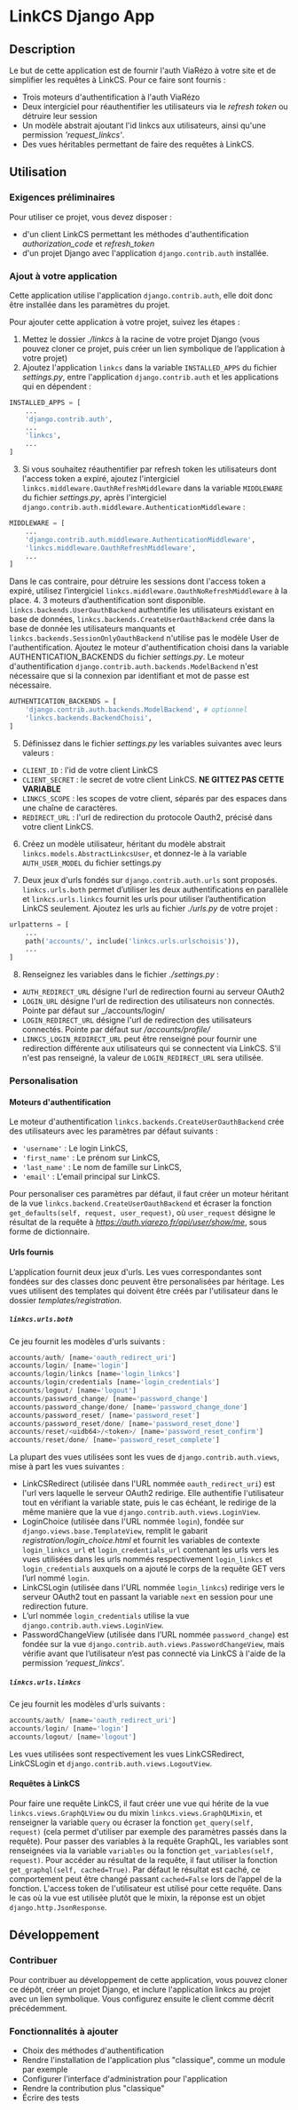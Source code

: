 # LinkCS Django App

## Description

Le but de cette application est de fournir l'auth ViaRézo à votre site et de simplifier les requêtes à LinkCS. Pour ce faire sont fournis :
- Trois moteurs d'authentification à l'auth ViaRézo
- Deux intergiciel pour réauthentifier les utilisateurs via le _refresh token_ ou détruire leur session
- Un modèle abstrait ajoutant l'id linkcs aux utilisateurs, ainsi qu'une permission _'request_linkcs'_.
- Des vues héritables permettant de faire des requêtes à LinkCS.

## Utilisation

### Exigences préliminaires

Pour utiliser ce projet, vous devez disposer :
- d'un client LinkCS permettant les méthodes d'authentification _authorization_code_ et _refresh_token_
- d'un projet Django avec l'application `django.contrib.auth` installée.

### Ajout à votre application

Cette application utilise l'application `django.contrib.auth`, elle doit donc être installée dans les paramètres du projet.

Pour ajouter cette application à votre projet, suivez les étapes :
1. Mettez le dossier _./linkcs_ à la racine de votre projet Django (vous pouvez cloner ce projet, puis créer un lien symbolique de l’application à votre projet)
2. Ajoutez l'application `linkcs` dans la variable `INSTALLED_APPS` du fichier _settings.py_, entre l'application `django.contrib.auth` et les applications qui en dépendent :
```python
INSTALLED_APPS = [
    ...
    'django.contrib.auth',
    ...
    'linkcs',
    ...
]
```
3. Si vous souhaitez réauthentifier par refresh token les utilisateurs dont l'access token a expiré, ajoutez l'intergiciel `linkcs.middleware.OauthRefreshMiddleware` dans la variable `MIDDLEWARE` du fichier _settings.py_, après l'intergiciel `django.contrib.auth.middleware.AuthenticationMiddleware` :
```python
MIDDLEWARE = [
    ...
    'django.contrib.auth.middleware.AuthenticationMiddleware',
    'linkcs.middleware.OauthRefreshMiddleware',
    ...
]
```
Dans le cas contraire, pour détruire les sessions dont l'access token a expiré, utilisez l’intergiciel `linkcs.middleware.OauthNoRefreshMiddleware` à la place.
4. 3 moteurs d’authentification sont disponible. `linkcs.backends.UserOauthBackend` authentifie les utilisateurs existant en base de données, `linkcs.backends.CreateUserOauthBackend` crée dans la base de donnée les utilisateurs manquants et `linkcs.backends.SessionOnlyOauthBackend` n'utilise pas le modèle User de l'authentification. Ajoutez le moteur d'authentification choisi dans la variable AUTHENTICATION_BACKENDS du fichier _settings.py_. Le moteur d'authentification `django.contrib.auth.backends.ModelBackend` n'est nécessaire que si la connexion par identifiant et mot de passe est nécessaire.
```python
AUTHENTICATION_BACKENDS = [
    'django.contrib.auth.backends.ModelBackend', # optionnel
    'linkcs.backends.BackendChoisi',
]
```

5. Définissez dans le fichier _settings.py_ les variables suivantes avec leurs valeurs :
- `CLIENT_ID` : l'id de votre client LinkCS
- `CLIENT_SECRET` : le secret de votre client LinkCS. **NE GITTEZ PAS CETTE VARIABLE**
- `LINKCS_SCOPE` : les scopes de votre client, séparés par des espaces dans une chaîne de caractères.
- `REDIRECT_URL` : l'url de redirection du protocole Oauth2, précisé dans votre client LinkCS.

6. Créez un modèle utilisateur, héritant du modèle abstrait `linkcs.models.AbstractLinkcsUser`, et donnez-le à la variable `AUTH_USER_MODEL` du fichier settings.py

7. Deux jeux d'urls fondés sur `django.contrib.auth.urls` sont proposés. `linkcs.urls.both` permet d’utiliser les deux authentifications en parallèle et `linkcs.urls.linkcs` fournit les urls pour utiliser l’authentification LinkCS seulement. Ajoutez les urls au fichier _./urls.py_ de votre projet :
```python
urlpatterns = [
    ...
    path('accounts/', include('linkcs.urls.urlschoisis')),
    ...
]
```

8. Renseignez les variables dans le fichier _./settings.py_ :
- `AUTH_REDIRECT_URL` désigne l'url de redirection fourni au serveur OAuth2
- `LOGIN_URL` désigne l'url de redirection des utilisateurs non connectés. Pointe par défaut sur _/accounts/login/
- `LOGIN_REDIRECT_URL` désigne l'url de redirection des utilisateurs connectés. Pointe par défaut sur _/accounts/profile/_
- `LINKCS_LOGIN_REDIRECT_URL` peut être renseigné pour fournir une redirection différente aux utilisateurs qui se connectent via LinkCS. S'il n'est pas renseigné, la valeur de `LOGIN_REDIRECT_URL` sera utilisée.


### Personalisation

#### Moteurs d'authentification

Le moteur d'authentification `linkcs.backends.CreateUserOauthBackend` crée des utilisateurs avec les paramètres par défaut suivants :
- `'username'` : Le login LinkCS,
- `'first_name'` : Le prénom sur LinkCS,
- `'last_name'` : Le nom de famille sur LinkCS,
- `'email'` : L'email principal sur LinkCS.

Pour personaliser ces paramètres par défaut, il faut créer un moteur héritant de la vue `linkcs.backend.CreateUserOauthBackend` et écraser la fonction `get_defaults(self, request, user_request)`, où `user_request` désigne le résultat de la requête à _https://auth.viarezo.fr/api/user/show/me_, sous forme de dictionnaire.

#### Urls fournis

L’application fournit deux jeux d'urls. Les vues correspondantes sont fondées sur des classes donc peuvent être personalisées par héritage. Les vues utilisent des templates qui doivent être créés par l'utilisateur dans le dossier _templates/registration_.

##### `linkcs.urls.both`

Ce jeu fournit les modèles d'urls suivants :
```python
accounts/auth/ [name='oauth_redirect_uri']
accounts/login/ [name='login']
accounts/login/linkcs [name='login_linkcs']
accounts/login/credentials [name='login_credentials']
accounts/logout/ [name='logout']
accounts/password_change/ [name='password_change']
accounts/password_change/done/ [name='password_change_done']
accounts/password_reset/ [name='password_reset']
accounts/password_reset/done/ [name='password_reset_done']
accounts/reset/<uidb64>/<token>/ [name='password_reset_confirm']
accounts/reset/done/ [name='password_reset_complete']
```
La plupart des vues utilisées sont les vues de `django.contrib.auth.views`, mise à part les vues suivantes :
- LinkCSRedirect (utilisée dans l'URL nommée `oauth_redirect_uri`) est l'url vers laquelle le serveur OAuth2 redirige. Elle authentifie l'utilisateur tout en vérifiant la variable state, puis le cas échéant, le redirige de la même manière que la vue `django.contrib.auth.views.LoginView`.
- LoginChoice (utilisée dans l'URL nommée `login`), fondée sur `django.views.base.TemplateView`, remplit le gabarit _registration/login_choice.html_ et fournit les variables de contexte `login_linkcs_url` et `login_credentials_url` contenant les urls vers les vues utilisées dans les urls nommés respectivement `login_linkcs` et `login_credentials` auxquels on a ajouté le corps de la requête GET vers l’url nommé `login`.
- LinkCSLogin (utilisée dans l'URL nommée `login_linkcs`) redirige vers le serveur OAuth2 tout en passant la variable `next` en session pour une redirection future.
- L’url nommée `login_credentials` utilise la vue `django.contrib.auth.views.LoginView`.
- PasswordChangeView (utilisée dans l’URL nommée `password_change`) est fondée sur la vue `django.contrib.auth.views.PasswordChangeView`, mais vérifie avant que l’utilisateur n’est pas connecté via LinkCS à l'aide de la permission _'request_linkcs'_.

##### `linkcs.urls.linkcs`

Ce jeu fournit les modèles d'urls suivants :
```python
accounts/auth/ [name='oauth_redirect_uri']
accounts/login/ [name='login']
accounts/logout/ [name='logout']
```
Les vues utilisées sont respectivement les vues LinkCSRedirect, LinkCSLogin et `django.contrib.auth.views.LogoutView`.

#### Requêtes à LinkCS

Pour faire une requête LinkCS, il faut créer une vue qui hérite de la vue `linkcs.views.GraphQLView` ou du mixin `linkcs.views.GraphQLMixin`, et renseigner la variable `query` ou écraser la fonction `get_query(self, request)` (cela permet d'utiliser par exemple des paramètres passés dans la requête). Pour passer des variables à la requête GraphQL, les variables sont renseignées via la variable `variables` ou la fonction `get_variables(self, request)`.
Pour accéder au résultat de la requête, il faut utiliser la fonction `get_graphql(self, cached=True)`. Par défaut le résultat est caché, ce comportement peut être changé passant `cached=False` lors de l’appel de la fonction.
L'access token de l'utilisateur est utilisé pour cette requête. Dans le cas où la vue est utilisée plutôt que le mixin, la réponse est un objet `django.http.JsonResponse`.

## Développement

### Contribuer

Pour contribuer au développement de cette application, vous pouvez cloner ce dépôt, créer un projet Django, et inclure l'application linkcs au projet avec un lien symbolique. Vous configurez ensuite le client comme décrit précédemment.

### Fonctionnalités à ajouter

- Choix des méthodes d'authentification
- Rendre l'installation de l'application plus "classique", comme un module par exemple
- Configurer l'interface d'administration pour l'application
- Rendre la contribution plus "classique"
- Écrire des tests
